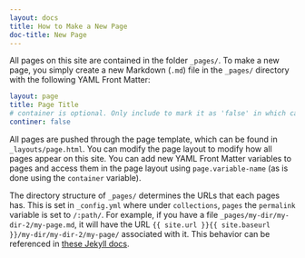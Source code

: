 ```yaml
---
layout: docs
title: How to Make a New Page
doc-title: New Page
---
```


All pages on this site are contained in the folder `_pages/`. To make a new page, you simply create a new Markdown (`.md`) file in the `_pages/` directory with the following YAML Front Matter:

```yaml
layout: page
title: Page Title
# container is optional. Only include to mark it as 'false' in which case the page content will not be wrapped in container and page-content divs. For an example, see the events page
continer: false
```

All pages are pushed through the page template, which can be found in `_layouts/page.html`. You can modify the page layout to modify how all pages appear on this site. You can add new YAML Front Matter variables to pages and access them in the page layout using `page.variable-name` (as is done using the `container` variable).

The directory structure of `_pages/` determines the URLs that each pages has. This is set in `_config.yml` where under `collections`, `pages` the `permalink` variable is set to `/:path/`. For example, if you have a file `_pages/my-dir/my-dir-2/my-page.md`, it will have the URL `{{ site.url }}{{ site.baseurl }}/my-dir/my-dir-2/my-page/` associated with it. This behavior can be referenced in [these Jekyll docs](https://jekyllrb.com/docs/collections/#step3).